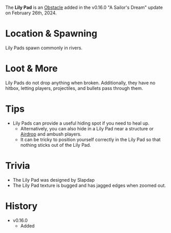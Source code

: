 The **Lily Pad** is an [Obstacle](/obstacles) added in the v0.16.0 "A Sailor's Dream" update on February 26th, 2024.

# Location & Spawning

Lily Pads spawn commonly in rivers.

# Loot & More

Lily Pads do not drop anything when broken. Additionally, they have no hitbox, letting players, projectiles, and bullets pass through them.

# Tips

- Lily Pads can provide a useful hiding spot if you need to heal up.
  - Alternatively, you can also hide in a Lily Pad near a structure or [Airdrop](/obstacles/airdrops) and ambush players.
  - It can be tricky to position yourself correctly in the Lily Pad so that nothing sticks out of the Lily Pad.

# Trivia

- The Lily Pad was designed by Slapdap
- The Lily Pad texture is bugged and has jagged edges when zoomed out.

# History

- v0.16.0
  - Added
